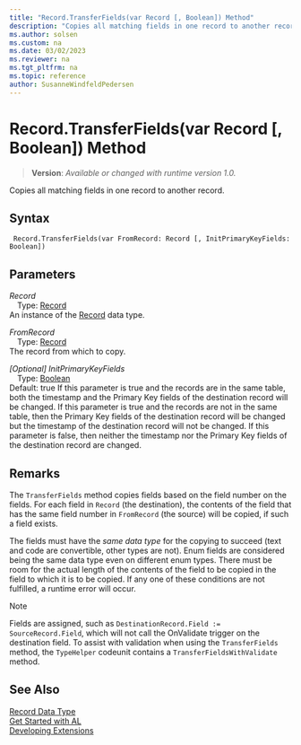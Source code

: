 ```yaml
---
title: "Record.TransferFields(var Record [, Boolean]) Method"
description: "Copies all matching fields in one record to another record."
ms.author: solsen
ms.custom: na
ms.date: 03/02/2023
ms.reviewer: na
ms.tgt_pltfrm: na
ms.topic: reference
author: SusanneWindfeldPedersen
---
```

[//]: # (START>DO_NOT_EDIT)
[//]: # (IMPORTANT:Do not edit any of the content between here and the END>DO_NOT_EDIT.)
[//]: # (Any modifications should be made in the .xml files in the ModernDev repo.)
# Record.TransferFields(var Record [, Boolean]) Method
> **Version**: _Available or changed with runtime version 1.0._

Copies all matching fields in one record to another record.


## Syntax
```AL
 Record.TransferFields(var FromRecord: Record [, InitPrimaryKeyFields: Boolean])
```
## Parameters
*Record*  
&emsp;Type: [Record](record-data-type.md)  
An instance of the [Record](record-data-type.md) data type.  

*FromRecord*  
&emsp;Type: [Record](record-data-type.md)  
The record from which to copy.  

*[Optional] InitPrimaryKeyFields*  
&emsp;Type: [Boolean](../boolean/boolean-data-type.md)  
Default: true
If this parameter is true and the records are in the same table, both the timestamp and the Primary Key fields of the destination record will be changed.
If this parameter is true and the records are not in the same table, then the Primary Key fields of the destination record will be changed but the timestamp of the destination record will not be changed.
If this parameter is false, then neither the timestamp nor the Primary Key fields of the destination record are changed.  



[//]: # (IMPORTANT: END>DO_NOT_EDIT)

## Remarks

The `TransferFields` method copies fields based on the field number on the fields. For each field in `Record` (the destination), the contents of the field that has the same field number in `FromRecord` (the source) will be copied, if such a field exists.

The fields must have the *same data type* for the copying to succeed (text and code are convertible, other types are not). Enum fields are considered being the same data type even on different enum types. There must be room for the actual length of the contents of the field to be copied in the field to which it is to be copied. If any one of these conditions are not fulfilled, a runtime error will occur.

> [!NOTE]  
> Fields are assigned, such as `DestinationRecord.Field := SourceRecord.Field`, which will not call the OnValidate trigger on the destination field. To assist with validation when using the `TransferFields` method, the `TypeHelper` codeunit contains a `TransferFieldsWithValidate` method.

## See Also
[Record Data Type](record-data-type.md)  
[Get Started with AL](../../devenv-get-started.md)  
[Developing Extensions](../../devenv-dev-overview.md)
